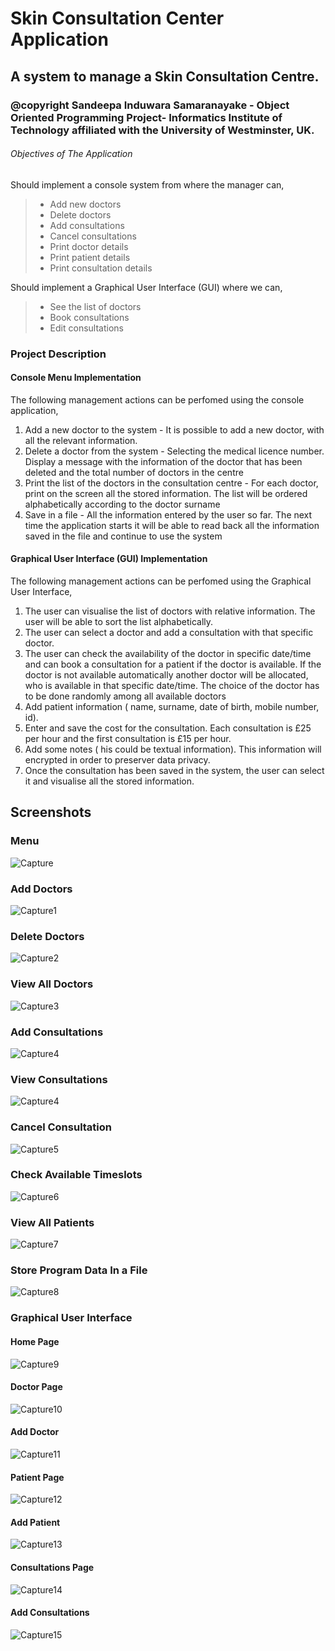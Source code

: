# Skin Consultation Center Application

## A system to manage a Skin Consultation Centre. 
### @copyright Sandeepa Induwara Samaranayake - Object Oriented Programming Project- Informatics Institute of Technology affiliated with the University of Westminster, UK.

###### Objectives of The Application

Should implement a console system from where the manager can,

>+ Add new doctors <br>
>+ Delete doctors <br>
>+ Add consultations  <br>
>+ Cancel consultations <br>
>+ Print doctor details <br>
>+ Print patient details <br>
>+ Print consultation details <br>

Should implement a Graphical User Interface (GUI) where we can,

>+ See the list of doctors <br>
>+ Book consultations <br>
>+ Edit consultations  <br>

### Project Description

#### Console Menu Implementation

The following management actions can be perfomed using the console application,

1. Add a new doctor to the system - It is possible to add a new doctor, with all the relevant information.
2. Delete a doctor from the system - Selecting the medical licence number. Display a message with the information of the doctor that has been deleted and the total number of doctors in the centre
3. Print the list of the doctors in the consultation centre - For each doctor, print on the screen all the stored information. The list will be ordered alphabetically according to the doctor surname
4. Save in a file - All the information entered by the user so far. The next time the application starts it will be able to read back all the information saved in the file and continue to use the system

#### Graphical User Interface (GUI) Implementation

The following management actions can be perfomed using the Graphical User Interface,

1. The user can visualise the list of doctors with relative information. The user will be able to sort the list alphabetically.
2. The user can select a doctor and add a consultation with that specific doctor.
3. The user can check the availability of the doctor in specific date/time and can book a consultation for a patient if the doctor is available. If the doctor is not available automatically another doctor will be allocated, who is available in that specific date/time. The choice of the doctor has to be done randomly among all available doctors
4. Add patient information ( name, surname, date of birth, mobile number, id).
5. Enter and save the cost for the consultation. Each consultation is £25 per hour and the first consultation is £15 per hour.
6. Add some notes ( his could be textual information). This information will encrypted in order to preserver data privacy.
7. Once the consultation has been saved in the system, the user can select it and visualise all the stored information.

## Screenshots

### Menu

![Capture](https://user-images.githubusercontent.com/95087710/236981038-4fd4bca6-12e1-490b-8698-12946e85340c.PNG)

### Add Doctors

![Capture1](https://user-images.githubusercontent.com/95087710/236981128-aba9c643-3d9e-469e-8801-69c29d762ee0.PNG)

### Delete Doctors

![Capture2](https://user-images.githubusercontent.com/95087710/236981272-85908b85-52ef-4386-a952-2826168ffe3a.PNG)

### View All Doctors

![Capture3](https://user-images.githubusercontent.com/95087710/236981517-352b1b45-82c5-4450-bd84-53ed614ec582.PNG)

### Add Consultations

![Capture4](https://user-images.githubusercontent.com/95087710/236982275-94f54977-7163-46b8-af39-80d59af5db96.PNG)

### View Consultations

![Capture4](https://user-images.githubusercontent.com/95087710/236982413-48d58b99-2686-4915-b5cb-7cb94ff6cabf.PNG)

### Cancel Consultation

![Capture5](https://user-images.githubusercontent.com/95087710/236982541-1b6de0f8-eccd-4173-b4d7-3e48fc60108b.PNG)

### Check Available Timeslots

![Capture6](https://user-images.githubusercontent.com/95087710/236982779-ba11cac5-4ab9-4738-9abb-2352ee8639a7.PNG)

### View All Patients

![Capture7](https://user-images.githubusercontent.com/95087710/236983004-68ab416b-57af-4b0f-b72b-20a87654e9d6.PNG)

### Store Program Data In a File

![Capture8](https://user-images.githubusercontent.com/95087710/236983102-ee22a9df-5c4a-46bd-93cc-450a58cd69af.PNG)

### Graphical User Interface

#### Home Page

![Capture9](https://user-images.githubusercontent.com/95087710/236983228-025fce6a-db46-4b7a-8760-ef2101e394e5.PNG)

#### Doctor Page

![Capture10](https://user-images.githubusercontent.com/95087710/236983346-0920c70c-afe3-4055-bf9b-c10a56825406.PNG)

#### Add Doctor

![Capture11](https://user-images.githubusercontent.com/95087710/236983494-227b0d32-c7d4-48ab-8f6e-bdaabc1bb774.PNG)

#### Patient Page

![Capture12](https://user-images.githubusercontent.com/95087710/236984091-303f1347-6e02-4e45-a61e-ee63e02b510e.PNG)

#### Add Patient

![Capture13](https://user-images.githubusercontent.com/95087710/236984215-b24ec887-98b6-405a-b65e-527aff58cade.PNG)

#### Consultations Page

![Capture14](https://user-images.githubusercontent.com/95087710/236984358-92a4cce9-e847-4ae4-9e12-4f907a6d3b99.PNG)

#### Add Consultations 

![Capture15](https://user-images.githubusercontent.com/95087710/236984482-3dcf906d-4f04-4bbe-a316-9e0e2c8c1e93.PNG)


